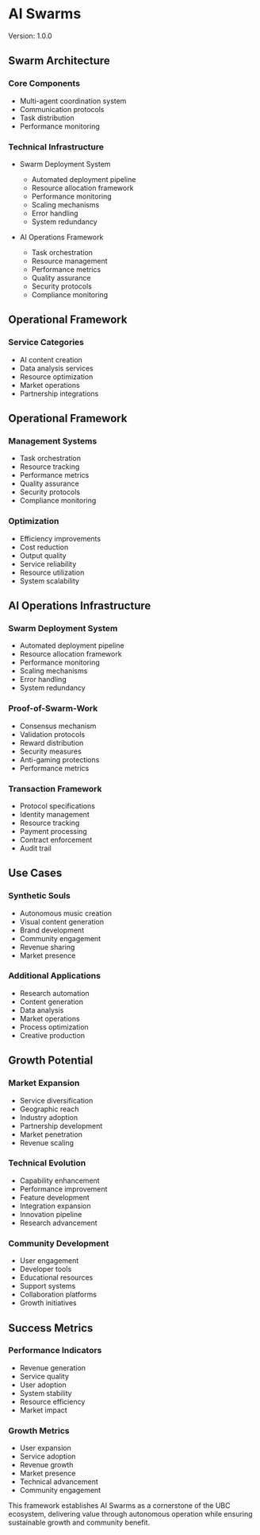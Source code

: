 # AI Swarms
Version: 1.0.0

## Swarm Architecture
### Core Components
- Multi-agent coordination system
- Communication protocols
- Task distribution
- Performance monitoring

### Technical Infrastructure
- Swarm Deployment System
  - Automated deployment pipeline
  - Resource allocation framework
  - Performance monitoring
  - Scaling mechanisms
  - Error handling
  - System redundancy


- AI Operations Framework
  - Task orchestration
  - Resource management
  - Performance metrics
  - Quality assurance
  - Security protocols
  - Compliance monitoring

## Operational Framework
### Service Categories
- AI content creation
- Data analysis services
- Resource optimization
- Market operations
- Partnership integrations


## Operational Framework
### Management Systems
- Task orchestration
- Resource tracking
- Performance metrics
- Quality assurance
- Security protocols
- Compliance monitoring

### Optimization
- Efficiency improvements
- Cost reduction
- Output quality
- Service reliability
- Resource utilization
- System scalability

## AI Operations Infrastructure
### Swarm Deployment System
- Automated deployment pipeline
- Resource allocation framework
- Performance monitoring
- Scaling mechanisms
- Error handling
- System redundancy

### Proof-of-Swarm-Work
- Consensus mechanism
- Validation protocols
- Reward distribution
- Security measures
- Anti-gaming protections
- Performance metrics

### Transaction Framework
- Protocol specifications
- Identity management
- Resource tracking
- Payment processing
- Contract enforcement
- Audit trail

## Use Cases
### Synthetic Souls
- Autonomous music creation
- Visual content generation
- Brand development
- Community engagement
- Revenue sharing
- Market presence

### Additional Applications
- Research automation
- Content generation
- Data analysis
- Market operations
- Process optimization
- Creative production

## Growth Potential
### Market Expansion
- Service diversification
- Geographic reach
- Industry adoption
- Partnership development
- Market penetration
- Revenue scaling

### Technical Evolution
- Capability enhancement
- Performance improvement
- Feature development
- Integration expansion
- Innovation pipeline
- Research advancement

### Community Development
- User engagement
- Developer tools
- Educational resources
- Support systems
- Collaboration platforms
- Growth initiatives

## Success Metrics
### Performance Indicators
- Revenue generation
- Service quality
- User adoption
- System stability
- Resource efficiency
- Market impact

### Growth Metrics
- User expansion
- Service adoption
- Revenue growth
- Market presence
- Technical advancement
- Community engagement

This framework establishes AI Swarms as a cornerstone of the UBC ecosystem, delivering value through autonomous operation while ensuring sustainable growth and community benefit.
